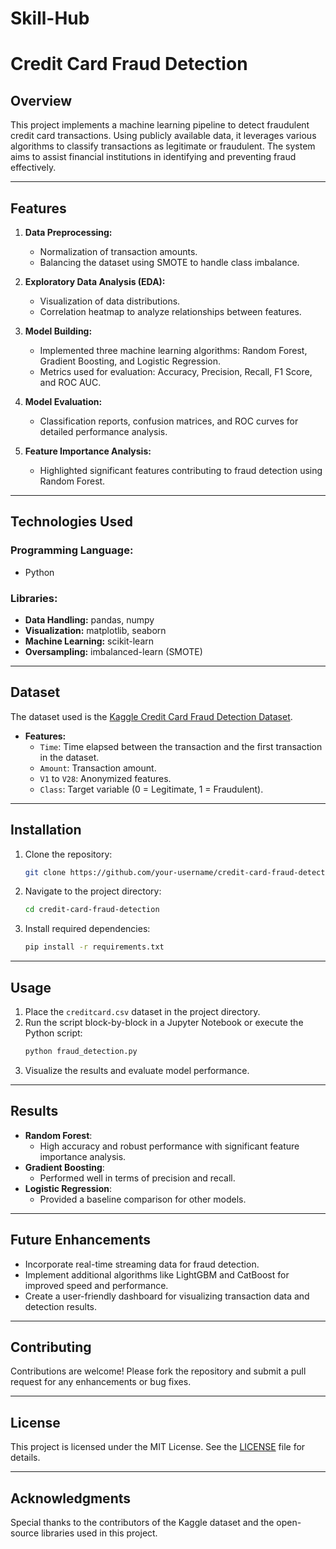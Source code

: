 # Skill-Hub
# Credit Card Fraud Detection

## Overview
This project implements a machine learning pipeline to detect fraudulent credit card transactions. Using publicly available data, it leverages various algorithms to classify transactions as legitimate or fraudulent. The system aims to assist financial institutions in identifying and preventing fraud effectively.

---

## Features

1. **Data Preprocessing:**
   - Normalization of transaction amounts.
   - Balancing the dataset using SMOTE to handle class imbalance.

2. **Exploratory Data Analysis (EDA):**
   - Visualization of data distributions.
   - Correlation heatmap to analyze relationships between features.

3. **Model Building:**
   - Implemented three machine learning algorithms: Random Forest, Gradient Boosting, and Logistic Regression.
   - Metrics used for evaluation: Accuracy, Precision, Recall, F1 Score, and ROC AUC.

4. **Model Evaluation:**
   - Classification reports, confusion matrices, and ROC curves for detailed performance analysis.

5. **Feature Importance Analysis:**
   - Highlighted significant features contributing to fraud detection using Random Forest.

---

## Technologies Used

### Programming Language:
- Python

### Libraries:
- **Data Handling:** pandas, numpy
- **Visualization:** matplotlib, seaborn
- **Machine Learning:** scikit-learn
- **Oversampling:** imbalanced-learn (SMOTE)

---

## Dataset
The dataset used is the [Kaggle Credit Card Fraud Detection Dataset](https://www.kaggle.com/mlg-ulb/creditcardfraud).

- **Features:**
  - `Time`: Time elapsed between the transaction and the first transaction in the dataset.
  - `Amount`: Transaction amount.
  - `V1` to `V28`: Anonymized features.
  - `Class`: Target variable (0 = Legitimate, 1 = Fraudulent).

---

## Installation

1. Clone the repository:
   ```bash
   git clone https://github.com/your-username/credit-card-fraud-detection.git
   ```
2. Navigate to the project directory:
   ```bash
   cd credit-card-fraud-detection
   ```
3. Install required dependencies:
   ```bash
   pip install -r requirements.txt
   ```

---

## Usage

1. Place the `creditcard.csv` dataset in the project directory.
2. Run the script block-by-block in a Jupyter Notebook or execute the Python script:
   ```bash
   python fraud_detection.py
   ```
3. Visualize the results and evaluate model performance.

---

## Results
- **Random Forest**:
  - High accuracy and robust performance with significant feature importance analysis.
- **Gradient Boosting**:
  - Performed well in terms of precision and recall.
- **Logistic Regression**:
  - Provided a baseline comparison for other models.

---

## Future Enhancements
- Incorporate real-time streaming data for fraud detection.
- Implement additional algorithms like LightGBM and CatBoost for improved speed and performance.
- Create a user-friendly dashboard for visualizing transaction data and detection results.

---

## Contributing
Contributions are welcome! Please fork the repository and submit a pull request for any enhancements or bug fixes.

---

## License
This project is licensed under the MIT License. See the [LICENSE](LICENSE) file for details.

---

## Acknowledgments
Special thanks to the contributors of the Kaggle dataset and the open-source libraries used in this project.

